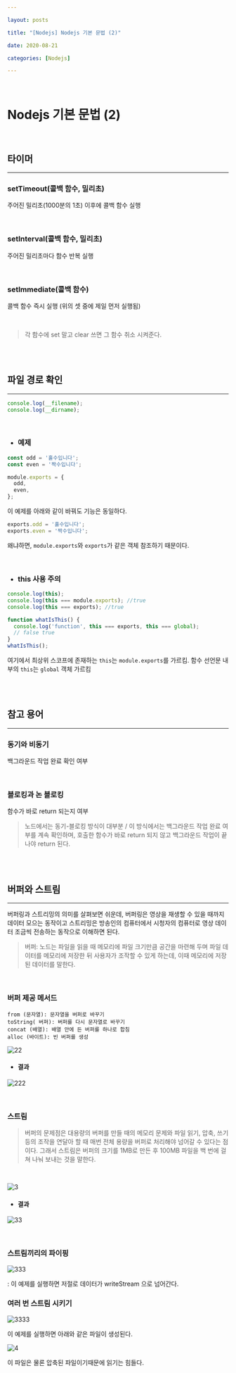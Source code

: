 ```yaml
---

layout: posts

title: "[Nodejs] Nodejs 기본 문법 (2)"

date: 2020-08-21

categories: [Nodejs]

---
```


<br>

# Nodejs 기본 문법 (2)

<br>

## 타이머

- - -

### setTimeout(콜백 함수, 밀리초)

주어진 밀리초(1000분의 1초) 이후에 콜백 함수 실행

<br>

### setInterval(콜백 함수, 밀리초)

주어진 밀리초마다 함수 반복 실행

<br>

### setImmediate(콜백 함수)

콜백 함수 즉시 실행 (위의 셋 중에 제일 먼저 실행됨)

<br>


> 각 함수에 set 말고 clear 쓰면 그 함수 취소 시켜준다.

<br>
<br>

## 파일 경로 확인

- - -

```javascript
console.log(__filename);
console.log(__dirname);
```

<br>

- ### 예제

```javascript
const odd = '홀수입니다';
const even = '짝수입니다';

module.exports = {
  odd,
  even,
};
```
이 예제를 아래와 같이 바꿔도 기능은 동일하다.

```javascript
exports.odd = '홀수입니다';
exports.even = '짝수입니다';
```

왜냐하면, `module.exports`와 `exports`가 같은 객체 참조하기 때문이다.


<br>

- ### this 사용 주의

```javascript
console.log(this);
console.log(this === module.exports); //true
console.log(this === exports); //true

function whatIsThis() {
  console.log('function', this === exports, this === global);
  // false true
}
whatIsThis();
```
여기에서 최상위 스코프에 존재하는 `this`는 `module.exports`를 가르킴.
함수 선언문 내부의 `this`는 `global` 객체 가르킴

<br>
<br>

## 참고 용어

- - -


### 동기와 비동기

백그라운드 작업 완료 확인 여부

<br>

### 블로킹과 논 블로킹

함수가 바로 return 되는지 여부

> 노드에서는 동기-블로킹 방식이 대부분 / 이 방식에서는 백그라운드 작업 완료 여부를 계속 확인하며, 호출한 함수가 바로 return 되지 않고 백그라운드 작업이 끝나야 return 된다.

<br>
<br>

## 버퍼와 스트림

- - -

버퍼링과 스트리밍의 의미를 살펴보면 쉬운데, 버퍼링은 영상을 재생할 수 있을 때까지 데이터 모으는 동작이고 스트리밍은 방송인의 컴퓨터에서 시청자의 컴퓨터로 영상 데이터 조금씩 전송하는 동작으로 이해하면 된다.

> 버퍼: 노드는 파일을 읽을 때 메모리에 파일 크기만큼 공간을 마련해 두며 파일 데이터를 메모리에 저장한 뒤 사용자가 조작할 수 있게 하는데, 이때 메모리에 저장된 데이터를 말한다.

<br>

### 버퍼 제공 메서드

```
from (문자열): 문자열을 버퍼로 바꾸기
toString( 버퍼): 버퍼를 다시 문자열로 바꾸기
concat (배열): 배열 안에 든 버퍼를 하나로 합침
alloc (바이트): 빈 버퍼를 생성
```

![22](https://user-images.githubusercontent.com/67821750/90956728-2133fe80-e4c4-11ea-9420-5632e137a92c.png)

- #### 결과

![222](https://user-images.githubusercontent.com/67821750/90956736-3872ec00-e4c4-11ea-8698-6d9165143f17.png)

<br>

### 스트림

> 버퍼의 문제점은 대용량의 버퍼를 만들 때의 메모리 문제와 파일 읽기, 압축, 쓰기 등의 조작을 연달아 할 때 매번 전체 용량을 버퍼로 처리해야 넘어갈 수 있다는 점이다. 그래서 스트림은 버퍼의 크기를 1MB로 만든 후 100MB 파일을 백 번에 걸쳐 나눠 보내는 것을 말한다.

<br>

![3](https://user-images.githubusercontent.com/67821750/90956766-7839d380-e4c4-11ea-8eee-1301488fbbe2.png)

- #### 결과

![33](https://user-images.githubusercontent.com/67821750/90956763-75d77980-e4c4-11ea-85af-f15eeb002ddd.png)


<br>

### 스트림끼리의 파이핑

![333](https://user-images.githubusercontent.com/67821750/90956790-999abf80-e4c4-11ea-9336-873ac0c8fc6f.png)

: 이 예제를 실행하면 저절로 데이터가 writeStream 으로 넘어간다.
<br>

### 여러 번 스트림 시키기

![3333](https://user-images.githubusercontent.com/67821750/90956792-9b648300-e4c4-11ea-9783-ab81d129d526.png)

이 예제를 실행하면 아래와 같은 파일이 생성된다.

![4](https://user-images.githubusercontent.com/67821750/90956837-f4341b80-e4c4-11ea-8c4e-b01f4ecdaa16.png)

이 파일은 물론 압축된 파일이기때문에 읽기는 힘들다.


<br>
<br>


